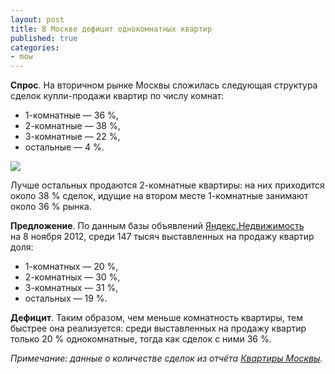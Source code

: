 ```yaml
---
layout: post
title: В Москве дефицит однокомнатных квартир
published: true
categories:
- mow
---
```


**Спрос**. На вторичном рынке Москвы сложилась следующая структура сделок купли-продажи квартир по числу комнат:

- 1-комнатные — 36 %,
- 2-комнатные — 38 %,
- 3-комнатные — 22 %,
- остальные — 4 %.

![](/images/name.svg "")

Лучше остальных продаются 2-комнатные квартиры: на них приходится около 38 % сделок, идущие на втором месте 1-комнатные занимают около 36 % рынка.

**Предложение**. По данным базы объявлений [Яндекс.Недвижимость](http://realty.yandex.ru/) на 8 ноября 2012, среди 147 тысяч выставленных на продажу квартир доля:

- 1-комнатных — 20 %,
- 2-комнатных — 30 %,
- 3-комнатных — 31 %,
- остальных — 19 %.

**Дефицит**. Таким образом, чем меньше комнатность квартиры, тем быстрее она реализуется: среди выставленных на продажу квартир только 20 % однокомнатные, тогда как сделок с ними 36 %.

*Примечание: данные о количестве сделок из отчёта [Квартиры Москвы](/shop.html#!/~/product/id=16355792).*